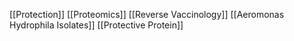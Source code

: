 [[Protection]]
[[Proteomics]]
[[Reverse Vaccinology]]
[[Aeromonas Hydrophila Isolates]]
[[Protective Protein]]
